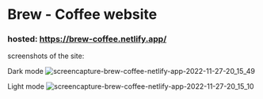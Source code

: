 # Brew - Coffee website

### hosted: https://brew-coffee.netlify.app/

screenshots of the site:

Dark mode
![screencapture-brew-coffee-netlify-app-2022-11-27-20_15_49](https://user-images.githubusercontent.com/85427449/204141997-b92187d5-e395-402a-aa67-75f705357d98.png)

Light mode
![screencapture-brew-coffee-netlify-app-2022-11-27-20_15_10](https://user-images.githubusercontent.com/85427449/204142002-226ee493-f44f-4e64-acb2-b1ae4f5b93e0.png)
